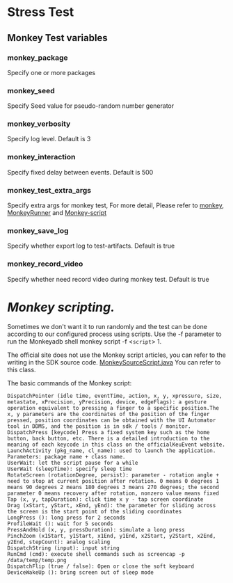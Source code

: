 # Stress Test

## Monkey Test variables

### monkey_package

Specify one or more packages

### monkey_seed

Specify Seed value for pseudo-random number generator

### monkey_verbosity

Specify log level. Default is 3

### monkey_interaction

Specify fixed delay between events. Default is 500

### monkey_test_extra_args

Specify extra args for monkey test, For more detail, Please refer
to [monkey](https://developer.android.com/studio/test/monkey),
[MonkeyRunner](https://developer.android.com/studio/test/monkeyrunner/MonkeyRunner)
and [Monkey-script](https://blog.katastros.com/a?ID=01150-a891da6c-b3cc-4196-89a0-2dad765495ad)

### monkey_save_log

Specify whether export log to test-artifacts. Default is true

### monkey_record_video

Specify whether need record video during monkey test. Default is true


# **_Monkey scripting._**

Sometimes we don't want it to run randomly and the test can be done according to our configured process using scripts. Use the -f parameter to run the Monkeyadb shell monkey script -f <`script`> 1. 

The official site does not use the Monkey script articles, you can refer to the writing in the SDK source code. [MonkeySourceScript.java](https://android.googlesource.com/platform/development/+/master/cmds/monkey/src/com/android/commands/monkey/MonkeySourceScript.java) You can refer to this class.

The basic commands of the Monkey script:

    DispatchPointer (idle time, eventTime, action, x, y, xpressure, size, metastate, xPrecision, yPrecision, device, edgeFlags): a gesture operation equivalent to pressing a finger to a specific position.The x, y parameters are the coordinates of the position of the finger pressed, position coordinates can be obtained with the UI Automator tool in DDMS, and the position is in sdk / tools / monitor.
    DispatchPress [keycode] Press a fixed system key such as the home button, back button, etc. There is a detailed introduction to the meaning of each keycode in this class on the officialKeuEvent website.
    LaunchActivity (pkg_name, cl_name): used to launch the application. Parameters: package name + class name.
    UserWait: let the script pause for a while
    UserWait (sleepTime): specify sleep time
    RotateScreen (rotationDegree, persist): parameter - rotation angle + need to stop at current position after rotation. 0 means 0 degrees 1 means 90 degrees 2 means 180 degrees 3 means 270 degrees; the second parameter 0 means recovery after rotation, nonzero value means fixed
    Tap (x, y, tapDuration): click time x y - tap screen coordinate
    Drag (xStart, yStart, xEnd, yEnd): the parameter for sliding across the screen is the start point of the sliding coordinates
    LongPress (): long press for 2 seconds
    ProfileWait (): wait for 5 seconds
    PressAndHold (x, y, pressDuration): simulate a long press
    PinchZoom (x1Start, y1Start, x1End, y1End, x2Start, y2Start, x2End, y2End, stepCount): analog scaling
    DispatchString (input): input string
    RunCmd (cmd): execute shell commands such as screencap -p /data/temp/temp.png
    DispatchFlip (true / false): Open or close the soft keyboard
    DeviceWakeUp (): bring screen out of sleep mode